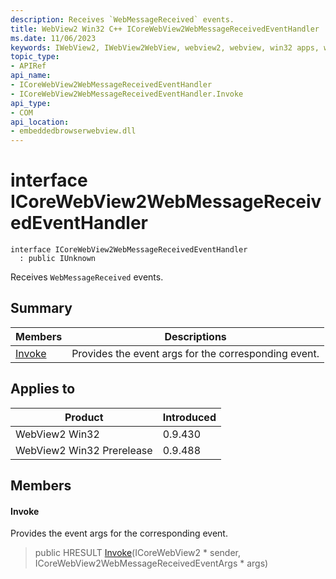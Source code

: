 ```yaml
---
description: Receives `WebMessageReceived` events.
title: WebView2 Win32 C++ ICoreWebView2WebMessageReceivedEventHandler
ms.date: 11/06/2023
keywords: IWebView2, IWebView2WebView, webview2, webview, win32 apps, win32, edge, ICoreWebView2, ICoreWebView2Controller, browser control, edge html, ICoreWebView2WebMessageReceivedEventHandler
topic_type: 
- APIRef
api_name:
- ICoreWebView2WebMessageReceivedEventHandler
- ICoreWebView2WebMessageReceivedEventHandler.Invoke
api_type:
- COM
api_location:
- embeddedbrowserwebview.dll
---
```


# interface ICoreWebView2WebMessageReceivedEventHandler

```
interface ICoreWebView2WebMessageReceivedEventHandler
  : public IUnknown
```

Receives `WebMessageReceived` events.

## Summary

 Members                        | Descriptions
--------------------------------|---------------------------------------------
[Invoke](#invoke) | Provides the event args for the corresponding event.

## Applies to

Product                         | Introduced
--------------------------------|---------------------------------------------
WebView2 Win32            |    0.9.430
WebView2 Win32 Prerelease |    0.9.488

## Members

#### Invoke

Provides the event args for the corresponding event.

> public HRESULT [Invoke](#invoke)(ICoreWebView2 * sender, ICoreWebView2WebMessageReceivedEventArgs * args)


